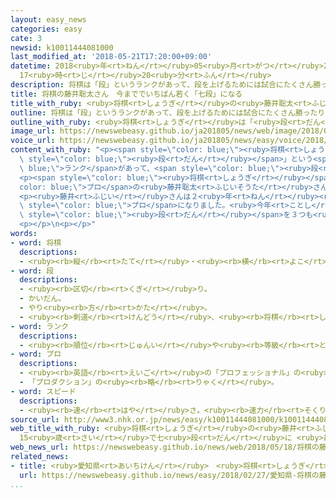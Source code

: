 ```yaml
---
layout: easy_news
categories: easy
cate: 3
newsid: k10011444081000
last_modified_at: '2018-05-21T17:20:00+09:00'
datetime: 2018<ruby>年<rt>ねん</rt></ruby>05<ruby>月<rt>がつ</rt></ruby>21<ruby>日<rt>にち</rt></ruby>
  17<ruby>時<rt>じ</rt></ruby>20<ruby>分<rt>ふん</rt></ruby>
description: 将棋は「段」というランクがあって、段を上げるためには試合にたくさん勝ったりしなければなりません。
title: 将棋の藤井聡太さん　今まででいちばん若く「七段」になる
title_with_ruby: <ruby>将棋<rt>しょうぎ</rt></ruby>の<ruby>藤井聡太<rt>ふじいそうた</rt></ruby>さん　<ruby>今<rt>いま</rt></ruby>まででいちばん<ruby>若<rt>わか</rt></ruby>く「<ruby>七段<rt>しちだん</rt></ruby>」になる
outline: 将棋は「段」というランクがあって、段を上げるためには試合にたくさん勝ったりしなければなりません。
outline_with_ruby: <ruby>将棋<rt>しょうぎ</rt></ruby>は「<ruby>段<rt>だん</rt></ruby>」というランクがあって、<ruby>段<rt>だん</rt></ruby>を<ruby>上<rt>あ</rt></ruby>げるためには<ruby>試合<rt>しあい</rt></ruby>にたくさん<ruby>勝<rt>か</rt></ruby>ったりしなければなりません。
image_url: https://newswebeasy.github.io/ja201805/news/web/image/2018/05/18/K10011444081_1805182104_1805182106_01_02.jpg
voice_url: https://newswebeasy.github.io/ja201805/news/easy/voice/2018/05/21/k10011444081000.mp4
content_with_ruby: "<p><span style=\"color: blue;\"><ruby>将棋<rt>しょうぎ</rt></ruby></span>は「<span\
  \ style=\"color: blue;\"><ruby>段<rt>だん</rt></ruby></span>」という<span style=\"color:\
  \ blue;\">ランク</span>があって、<span style=\"color: blue;\"><ruby>段<rt>だん</rt></ruby></span>を<ruby>上<rt>あ</rt></ruby>げるためには<ruby>試合<rt>しあい</rt></ruby>にたくさん<ruby>勝<rt>か</rt></ruby>ったりしなければなりません。</p>\n\
  <p><span style=\"color: blue;\"><ruby>将棋<rt>しょうぎ</rt></ruby></span>の<span style=\"\
  color: blue;\">プロ</span>の<ruby>藤井聡太<rt>ふじいそうた</rt></ruby>さんは１８<ruby>日<rt>にち</rt></ruby>、<ruby>試合<rt>しあい</rt></ruby>に<ruby>勝<rt>か</rt></ruby>って「<ruby>七段<rt>しちだん</rt></ruby>」になりました。<ruby>藤井<rt>ふじい</rt></ruby>さんは１５<ruby>歳<rt>さい</rt></ruby>９か<ruby>月<rt>げつ</rt></ruby>で、<ruby>今<rt>いま</rt></ruby>まででいちばん<ruby>若<rt>わか</rt></ruby>く<ruby>七段<rt>しちだん</rt></ruby>になりました。<ruby>藤井<rt>ふじい</rt></ruby>さんの<ruby>前<rt>まえ</rt></ruby>にいちばん<ruby>若<rt>わか</rt></ruby>く<ruby>七段<rt>しちだん</rt></ruby>になったのは、６１<ruby>年<rt>ねん</rt></ruby><ruby>前<rt>まえ</rt></ruby>に１７<ruby>歳<rt>さい</rt></ruby>３か<ruby>月<rt>げつ</rt></ruby>でなった<ruby>加藤<rt>かとう</rt></ruby><ruby>一二三<rt>ひふみ</rt></ruby>さんでした。</p>\n\
  <p><ruby>藤井<rt>ふじい</rt></ruby>さんは２<ruby>年<rt>ねん</rt></ruby><ruby>前<rt>まえ</rt></ruby>にいちばん<ruby>若<rt>わか</rt></ruby>く<ruby>四段<rt>よだん</rt></ruby>になって<span\
  \ style=\"color: blue;\">プロ</span>になりました。<ruby>今年<rt>ことし</rt></ruby>２<ruby>月<rt>がつ</rt></ruby>に<ruby>五段<rt>ごだん</rt></ruby>になっていて、４か<ruby>月<rt>げつ</rt></ruby>で<span\
  \ style=\"color: blue;\"><ruby>段<rt>だん</rt></ruby></span>を３つも<ruby>上<rt>あ</rt></ruby>げたことにみんな<ruby>驚<rt>おどろ</rt></ruby>いています。</p>\n\
  <p></p>\n<p></p>"
words:
- word: 将棋
  descriptions:
  - <ruby><rb>縦</rb><rt>たて</rt></ruby>・<ruby><rb>横</rb><rt>よこ</rt></ruby>に１０<ruby><rb>本</rb><rt>ぽん</rt></ruby>の<ruby><rb>線</rb><rt>せん</rt></ruby>を<ruby><rb>引</rb><rt>ひ</rt></ruby>いた<ruby><rb>板</rb><rt>いた</rt></ruby>の<ruby><rb>上</rb><rt>うえ</rt></ruby>で、２０<ruby><rb>枚</rb><rt>まい</rt></ruby>ずつのこまを<ruby><rb>動</rb><rt>うご</rt></ruby>かし、<ruby><rb>相手</rb><rt>あいて</rt></ruby>の<ruby><rb>王</rb><rt>おう</rt></ruby>を<ruby><rb>先</rb><rt>さき</rt></ruby>に<ruby><rb>取</rb><rt>と</rt></ruby>るゲーム。
- word: 段
  descriptions:
  - <ruby><rb>区切</rb><rt>くぎ</rt></ruby>り。
  - かいだん。
  - やり<ruby><rb>方</rb><rt>かた</rt></ruby>。
  - <ruby><rb>剣道</rb><rt>けんどう</rt></ruby>、<ruby><rb>将棋</rb><rt>しょうぎ</rt></ruby>などの、<ruby><rb>腕前</rb><rt>うでまえ</rt></ruby>を<ruby><rb>示</rb><rt>しめ</rt></ruby>す<ruby><rb>位</rb><rt>くらい</rt></ruby>。
- word: ランク
  descriptions:
  - <ruby><rb>順位</rb><rt>じゅんい</rt></ruby>や<ruby><rb>等級</rb><rt>とうきゅう</rt></ruby>などをつけて<ruby><rb>並</rb><rt>なら</rt></ruby>べること。
- word: プロ
  descriptions:
  - <ruby><rb>英語</rb><rt>えいご</rt></ruby>の「プロフェッショナル」の<ruby><rb>略</rb><rt>りゃく</rt></ruby>。<ruby><rb>職業</rb><rt>しょくぎょう</rt></ruby>にすること。<ruby><rb>職業</rb><rt>しょくぎょう</rt></ruby>にすること。<ruby><rb>本職</rb><rt>ほんしょく</rt></ruby>。<ruby><rb>専門</rb><rt>せんもん</rt></ruby>。
  - 「プロダクション」の<ruby><rb>略</rb><rt>りゃく</rt></ruby>。
- word: スピード
  descriptions:
  - <ruby><rb>速</rb><rt>はや</rt></ruby>さ。<ruby><rb>速力</rb><rt>そくりょく</rt></ruby>。
source_url: http://www3.nhk.or.jp/news/easy/k10011444081000/k10011444081000.html
web_title_with_ruby: <ruby>将棋<rt>しょうぎ</rt></ruby>の<ruby>藤井<rt>ふじい</rt></ruby><ruby>聡太<rt>そうた</rt></ruby>さん
  15<ruby>歳<rt>さい</rt></ruby>で七<ruby>段<rt>だん</rt></ruby>に <ruby>最年少<rt>さいねんしょう</rt></ruby><ruby>記録<rt>きろく</rt></ruby>を61<ruby>年<rt>ねん</rt></ruby>ぶり<ruby>更新<rt>こうしん</rt></ruby>
web_news_url: https://newswebeasy.github.io/news/web/2018/05/18/将棋の藤井聡太さん-15歳で七段に-最年少記録を61年ぶり更新
related_news:
- title: <ruby>愛知県<rt>あいちけん</rt></ruby>　<ruby>将棋<rt>しょうぎ</rt></ruby>の<ruby>藤井聡太<rt>ふじいそうた</rt></ruby>さんに「<ruby>特別表彰<rt>とくべつひょうしょう</rt></ruby>」を<ruby>贈<rt>おく</rt></ruby>る
  url: https://newswebeasy.github.io/news/easy/2018/02/27/愛知県-将棋の藤井聡太さんに特別表彰を贈る
...
```

